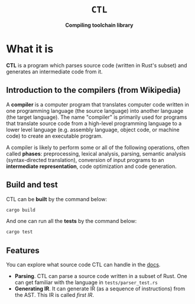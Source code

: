 <div align="center">
  <h1><code>CTL</code></h1>
  
  <p>
    <strong>Compiling toolchain library</strong>
  </p>
</div>

# What it is

<strong>CTL</strong> is a program which parses source code (written in Rust's subset)
and generates an intermediate code from it.

## Introduction to the compilers (from Wikipedia)

A **compiler** is a computer program that translates computer code
written in one programming language (the source language) into another language
(the target language). The name "compiler" is primarily used for programs that
translate source code from a high-level programming language to a lower level
language (e.g. assembly language, object code, or machine code) to create
an executable program.

A compiler is likely to perform some or all of the following operations, often called
**phases**: preprocessing, lexical analysis, parsing, semantic analysis (syntax-directed
translation), conversion of input programs to an **intermediate representation**,
code optimization and code generation.

## Build and test

CTL can be <strong>built</strong> by the command below:
```sh
cargo build
```

And one can run all the <strong>tests</strong> by the command below:
```sh
cargo test
```

## Features

You can explore what source code CTL can handle in the [docs](./docs/ir_first_examples.md).

* **Parsing**. CTL can parse a source code written in a subset of Rust. One can get familiar with the
language in `tests/parser_test.rs`
* **Generating IR**. It can generate IR (as a sequence of instructions) from the AST. This IR is called *first IR*.
